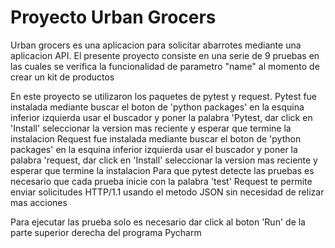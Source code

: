 # Proyecto Urban Grocers

Urban grocers es una aplicacion para solicitar abarrotes mediante una aplicacion API. 
El presente proyecto consiste en una serie de 9 pruebas en las cuales se verifica la funcionalidad de parametro "name" al momento de crear un kit de productos

En este proyecto se utilizaron los paquetes de pytest y request. 
Pytest fue instalada mediante buscar el boton de 'python packages' en la esquina inferior izquierda usar el buscador y poner la palabra 'Pytest, dar click en 'Install' 
seleccionar la version mas reciente y esperar que termine la instalacion
Request fue instalada mediante buscar el boton de 'python packages' en la esquina inferior izquierda usar el buscador y poner la palabra 'request, dar click en 'Install' 
seleccionar la version mas reciente y esperar que termine la instalacion
Para que pytest detecte las pruebas es necesario que cada prueba inicie con la palabra 'test'
Request te permite enviar solicitudes HTTP/1.1 usando el metodo JSON sin necesidad de relizar mas acciones

Para ejecutar las prueba solo es necesario dar click al boton 'Run' de la parte superior derecha del programa Pycharm

